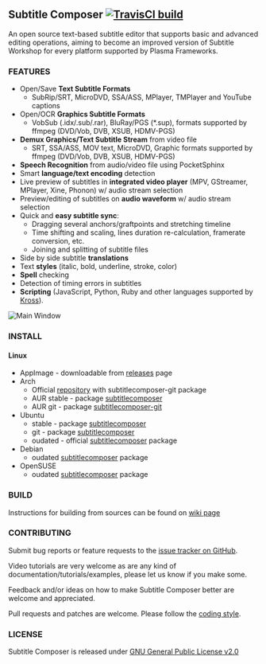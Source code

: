## Subtitle Composer [![TravisCI build](https://travis-ci.org/maxrd2/subtitlecomposer.svg?branch=master)](https://travis-ci.org/maxrd2/subtitlecomposer)

An open source text-based subtitle editor that supports basic and advanced editing operations, aiming to become an improved version of Subtitle Workshop for every platform supported by Plasma Frameworks.

### FEATURES
  - Open/Save **Text Subtitle Formats**
    - SubRip/SRT, MicroDVD, SSA/ASS, MPlayer, TMPlayer and YouTube captions
  - Open/OCR **Graphics Subtitle Formats**
    - VobSub (.idx/.sub/.rar), BluRay/PGS (*.sup), formats supported by ffmpeg (DVD/Vob, DVB, XSUB, HDMV-PGS)
  - **Demux Graphics/Text Subtitle Stream** from video file
    - SRT, SSA/ASS, MOV text, MicroDVD, Graphic formats supported by ffmpeg (DVD/Vob, DVB, XSUB, HDMV-PGS)
  - **Speech Recognition** from audio/video file using PocketSphinx
  - Smart **language/text encoding** detection
  - Live preview of subtitles in **integrated video player** (MPV, GStreamer, MPlayer, Xine, Phonon) w/ audio stream selection
  - Preview/editing of subtitles on **audio waveform** w/ audio stream selection
  - Quick and **easy subtitle sync**:
    - Dragging several anchors/graftpoints and stretching timeline
    - Time shifting and scaling, lines duration re-calculation, framerate conversion, etc.
    - Joining and splitting of subtitle files
  - Side by side subtitle **translations**
  - Text **styles** (italic, bold, underline, stroke, color)
  - **Spell** checking
  - Detection of timing errors in subtitles
  - **Scripting** (JavaScript, Python, Ruby and other languages supported by [Kross](http://techbase.kde.org/Development/Tutorials/Kross-Tutorial)).

![Main Window](http://maxrd2.github.io/subtitlecomposer/images/screenshot.png)

### INSTALL
#### Linux
  - AppImage - downloadable from [releases](https://github.com/maxrd2/subtitlecomposer/releases) page
  - Arch
    - Official [repository](https://wiki.archlinux.org/index.php/unofficial_user_repositories#subtitlecomposer) with subtitlecomposer-git package
    - AUR stable - package [subtitlecomposer](https://aur.archlinux.org/packages/subtitlecomposer)
    - AUR git - package [subtitlecomposer-git](https://aur.archlinux.org/packages/subtitlecomposer-git)
  - Ubuntu
    - stable - package [subtitlecomposer](https://launchpad.net/~subtitlecomposer/+archive/ubuntu/subtitlecomposer-git-stable)
    - git - package [subtitlecomposer](https://code.launchpad.net/~subtitlecomposer/+archive/ubuntu/subtitlecomposer-git)
    - oudated - official [subtitlecomposer](https://packages.ubuntu.com/subtitlecomposer) package
  - Debian
    - oudated [subtitlecomposer](https://packages.debian.org/subtitlecomposer) package
  - OpenSUSE
    - oudated [subtitlecomposer](https://software.opensuse.org/package/subtitlecomposer) package

### BUILD
Instructions for building from sources can be found on [wiki page](https://github.com/maxrd2/subtitlecomposer/wiki/Building-from-sources)

### CONTRIBUTING
Submit bug reports or feature requests to the [issue tracker on GitHub][bugs].

Video tutorials are very welcome as are any kind of documentation/tutorials/examples, please let us know if you make some.

Feedback and/or ideas on how to make Subtitle Composer better are welcome and appreciated.

Pull requests and patches are welcome. Please follow the [coding style](README.CodingStyle.md).

### LICENSE

Subtitle Composer is released under [GNU General Public License v2.0](LICENSE)


[bugs]: https://github.com/maxrd2/subtitlecomposer/issues "Issue Tracker"
[milestones]: https://github.com/maxrd2/subtitlecomposer/milestones "Milestones"
[coding style]: https://github.com/maxrd2/subtitlecomposer/blob/master/README.CodingStyle.md "Coding Style"
[authors]: https://github.com/maxrd2/subtitlecomposer/blob/master/AUTHORS "Authors / Contributors"
